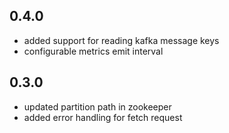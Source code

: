 ## 0.4.0
* added support for reading kafka message keys
* configurable metrics emit interval
## 0.3.0
* updated partition path in zookeeper
* added error handling for fetch request

